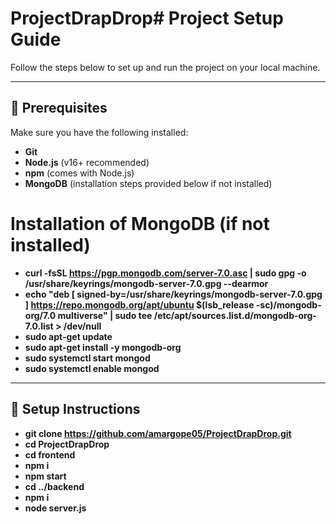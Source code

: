# ProjectDrapDrop# Project Setup Guide

Follow the steps below to set up and run the project on your local machine.

---

## 📌 Prerequisites
Make sure you have the following installed:
- **Git**
- **Node.js** (v16+ recommended)
- **npm** (comes with Node.js)
- **MongoDB** (installation steps provided below if not installed)

# Installation of MongoDB (if not installed)
- **curl -fsSL https://pgp.mongodb.com/server-7.0.asc | sudo gpg -o /usr/share/keyrings/mongodb-server-7.0.gpg --dearmor**
- **echo "deb [ signed-by=/usr/share/keyrings/mongodb-server-7.0.gpg ] https://repo.mongodb.org/apt/ubuntu $(lsb_release -sc)/mongodb-org/7.0 multiverse" | sudo tee /etc/apt/sources.list.d/mongodb-org-7.0.list > /dev/null**
- **sudo apt-get update**
- **sudo apt-get install -y mongodb-org**
- **sudo systemctl start mongod**
- **sudo systemctl enable mongod**


---

## 🚀 Setup Instructions
- **git clone https://github.com/amargope05/ProjectDrapDrop.git**
- **cd ProjectDrapDrop**
- **cd frontend** 
- **npm i**
- **npm start**
- **cd ../backend**
- **npm i**
- **node server.js**
